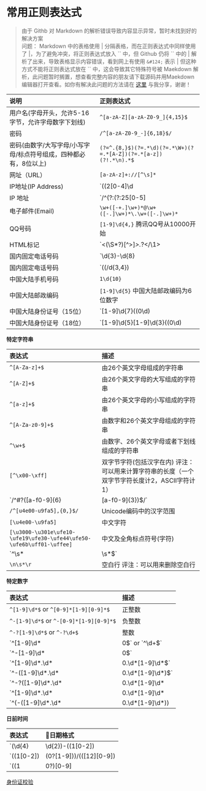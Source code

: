 # 常用正则表达式

> 由于 Githb 对 Markdown 的解析错误导致内容显示异常，暂时未找到好的解决方案  
> 问题： Markdown 中的表格使用 &#124; 分隔表格，而在正则表达式中同样使用了 &#124;，为了避免冲突，将正则表达式放入 \`\` 中，但 Github 仍将 \`\` 中的 &#124; 解析了出来，导致表格显示内容错误，看到网上有使用 `&#124;` 表示 &#124; 但这种方式不能将正则表达式放在 \`\` 中，这会导致其它特殊符号被 Maekdown 解析，此问题暂时搁置，想查看完整内容的朋友请下载源码并用Maekdown 编辑器打开查看。如你有解决此问题的方法请在 [这里](https://github.com/ChanMenglin/NoteBook/issues/1) 与我分享，谢谢！


| 说明                       | 正则表达式
| :-----------------------  | :---------------------------------------------- |
| 用户名(字母开头，允许5-16字节，允许字母数字下划线) | `^[a-zA-Z][a-zA-Z0-9_]{4,15}$`
| 密码                      | `/^[a-zA-Z0-9_-]{6,18}$/`
| 密码(由数字/大写字母/小写字母/标点符号组成，四种都必有，8位以上) | `(?=^.{8,}$)(?=.*\d)(?=.*\W+)(?=.*[A-Z])(?=.*[a-z])(?!.*\n).*$`
| 网址（URL）                | `[a-zA-z]+://[^\s]*`
| IP地址(IP Address)        | `((2[0-4]\d|25[0-5]|[01]?\d\d?)\.){3}(2[0-4]\d|25[0-5]|[01]?\d\d?)`
| IP 地址                   | `/^(?:(?:25[0-5]|2[0-4][0-9]|[01]?[0-9][0-9]?)\.){3}(?:25[0-5]|2[0-4][0-9]|[01]?[0-9][0-9]?)$/`
| 电子邮件(Email)            | `\w+([-+.]\w+)*@\w+([-.]\w+)*\.\w+([-.]\w+)*`
| QQ号码                    | `[1-9]\d{4,}` 腾讯QQ号从10000开始
| HTML标记                  | `<(\S*?)[^>]*>.*?<\/\1>|<(\S*)[^>]* \/>` 上面这个也仅仅能部分，对于复杂的嵌套标记依旧无能为力
| 国内固定电话号码            | `\d{3}-\d{8}|\d{4}-\d{7}` 形式如 0511-4405222 或 021-87888822
| 国内固定电话号码           | `((/d{3,4})|/d{3,4}-)?/d{7,8}(-/d{3})*` 匹配形式如:0511-4405222 或者021-87888822 或者 021-44055520-555 或者 (0511)4405222
| 中国大陆手机号码           | `1\d{10}`
| 中国大陆邮政编码           | `[1-9]\d{5}` 中国大陆邮政编码为6位数字
| 中国大陆身份证号（15位）    | `[1-9]\d{7}((0\d)|(1[0-2]))(([0|1|2]\d)|3[0-1])\d{3}` 
| 中国大陆身份证号（18位）    | `[1-9]\d{5}[1-9]\d{3}((0\d)|(1[0-2]))(([0|1|2]\d)|3[0-1])\d{3}([0-9]|X|x)`

**特定字符串**

| 表达式                    | 描述             
| :---------------------   | :---------------------------------------------- |
| `^[A-Za-z]+$`            | 由26个英文字母组成的字符串
| `^[A-Z]+$`               | 由26个英文字母的大写组成的字符串
| `^[a-z]+$`               | 由26个英文字母的小写组成的字符串
| `^[A-Za-z0-9]+$`         | 由数字和26个英文字母组成的字符串
| `^\w+$`                  | 由数字、26个英文字母或者下划线组成的字符串
| `[^\x00-\xff]`           | 双字节字符(包括汉字在内) 评注：可以用来计算字符串的长度（一个双字节字符长度计2，ASCII字符计1）
| `/^#?([a-f0-9]{6}|[a-f0-9]{3})$/` | 十六进制值 
| `/^[u4e00-u9fa5],{0,}$/` | Unicode编码中的汉字范围
| `[\u4e00-\u9fa5]`        | 中文字符
| `[\u3000-\u301e\ufe10-\ufe19\ufe30-\ufe44\ufe50-\ufe6b\uff01-\uffee]` | 中文及全角标点符号(字符)
| `^\s*|\s*$`              | 首尾空白字符,可以用来删除行首行尾的空白字符(包括空格、制表符、换页符等等)
| `\n\s*\r`                | 空白行 评注：可以用来删除空白行

**特定数字**

| 表达式                                           | 描述             
| :---------------------------------------------- | :------------------------ |
| `^[1-9]\d*$` or `^[0-9]*[1-9][0-9]*$`           | 正整数
| `^-[1-9]\d*$` or `^-[0-9]*[1-9][0-9]*$`         | 负整数
| `^-?[1-9]\d*$` or `^-?\d+$`                     | 整数
| `^[1-9]\d*|0$` or `^\d+$`                       | 非负整数（正整数 + 0）
| `^-[1-9]\d*|0$`                                 | 非正整数（负整数 + 0）
| `^[1-9]\d*\.\d*|0\.\d*[1-9]\d*$`                | 正浮点数
| `^-([1-9]\d*\.\d*|0\.\d*[1-9]\d*)$`             | 负浮点数
| `^-?([1-9]\d*\.\d*|0\.\d*[1-9]\d*|0?\.0+|0)$`   | 浮点数
| `^[1-9]\d*\.\d*|0\.\d*[1-9]\d*|0?\.0+|0$`       | 非负浮点数（正浮点数 + 0）
| `^(-([1-9]\d*\.\d*|0\.\d*[1-9]\d*))|0?\.0+|0$`  | 非正浮点数（负浮点数 + 0），处理大量数据时有用，具体应用时注意修正

**日前时间**

| 表达式                                | 日期格式
| :----------------------------------- | :----------------------------------- |
| `(\d{4}|\d{2})-((1[0-2])|(0?[1-9]))-(([12][0-9])|(3[01])|(0?[1-9]))` | 日期(年-月-日) 
| `((1[0-2])|(0?[1-9]))/(([12][0-9])|(3[01])|(0?[1-9]))/(\d{4}|\d{2})` | 日期(月/日/年)
| `((1|0?)[0-9]|2[0-3]):([0-5][0-9])`   | 时间(小时:分钟, 24小时制)


[身份证校验](https://mp.weixin.qq.com/s?__biz=MzI0NjYxMDQ4OQ==&mid=2247485310&idx=3&sn=11aa8ac58566f9724db643022566e0f6&chksm=e9bde828deca613e4d76e098c7c8886dc72f871f03769984bf2baab534a821ef75a16f21e14c&mpshare=1&scene=1&srcid=0922jv36dRcIHwLwm6KGD42a#rd)

